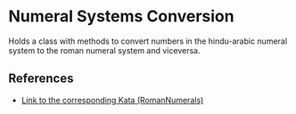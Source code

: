 # Numeral Systems Conversion

Holds a class with methods to convert numbers in the hindu-arabic numeral system to the roman numeral system and viceversa.

## References

- [Link to the corresponding Kata (RomanNumerals)](http://codingdojo.org/kata/RomanNumerals/)
